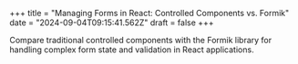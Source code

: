+++
title = "Managing Forms in React: Controlled Components vs. Formik"
date = "2024-09-04T09:15:41.562Z"
draft = false
+++

  Compare traditional controlled components with the Formik library for handling complex form state and validation in React applications.
        